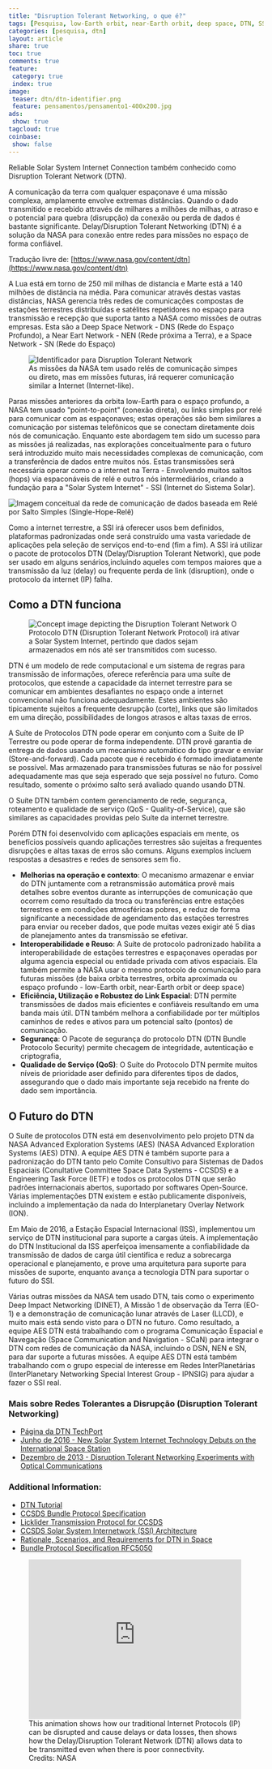 ```yaml
---
title: "Disruption Tolerant Networking, o que é?" 
tags: [Pesquisa, low-Earth orbit, near-Earth orbit, deep space, DTN, SSI, Solar System Internet, Space Internet, ISS, International Spacial Station, Baixa orbita, orbita próxima, espaço profundo, Internet do Sistema Solar, Estação Espacial Internacional, Ground Station, Estações Terrestres, Daly/Disruption Tolerant  Network, Rede tolerante a disrupção e atrasos, Disrupção, Atrasos, Reliable Solar System Internet Connection, Reliable Solar System Internet, NASA Advanced Exploration Systems, AES, Consultative Committee for Space Data Systems, CCSDS, Internet Engineering Task Force, IETF, Interplanetary Overlay Network, ION]
categories: [pesquisa, dtn]
layout: article
share: true
toc: true
comments: true
feature:
 category: true
 index: true
image:
 teaser: dtn/dtn-identifier.png
 feature: pensamentos/pensamento1-400x200.jpg
ads: 
 show: true
tagcloud: true
coinbase:
 show: false
---
```

Reliable Solar System Internet Connection também conhecido como Disruption Tolerant Network (DTN).

A comunicação da terra com qualquer espaçonave é uma missão complexa, amplamente envolve extremas distâncias. Quando o dado transmitido e recebido attravés de milhares a milhões de milhas, o atraso e o potencial para quebra (disrupção) da conexão ou perda de dados é bastante significante. Delay/Disruption Tolerant Networking (DTN) é a solução da NASA para conexão entre redes para missões no espaço de forma confiável.

<!--more-->

Tradução livre de: [https://www.nasa.gov/content/dtn](https://www.nasa.gov/content/dtn)

A Lua está em torno de 250 mil milhas de distancia e Marte está a 140 milhões de distância na média. Para comunicar através destas vastas distâncias, NASA gerencia três redes de comunicações compostas de estações terrestres distribuídas e satélites repetidores no espaço para transmissão e recepção que suporta tanto a NASA como missões de outras empresas. Esta são a Deep Space Network - DNS (Rede do Espaço Profundo), a Near Eart Network - NEN (Rede próxima a Terra), e a Space Network - SN (Rede do Espaço)

<figure>
<img alt="Identificador para Disruption Tolerant Network" src="/images/dtn/dtn-identifier.png"/>
<figcaption>
As missões da NASA tem usado relés de comunicação simpes ou direto, mas em missões futuras, irá requerer comunicação similar a Internet (Internet-like).
</figcaption>
</figure>

Paras missões anteriores da orbita low-Earth para o espaço profundo, a NASA tem usado "point-to-point" (conexão direta), ou links simples por relé para comunicar com as espaçonaves; estas operações são bem similares a comunicação por sistemas telefônicos que se conectam diretamente dois nós de comunicação. Enquanto este abordagem tem sido um sucesso para as missões já realizadas, nas explorações conceitualmente para o futuro será introduzido muito mais necessidades complexas de comunicação, com a transferência de dados entre muitos nós. Estas transmissões será necessária operar como o a internet na Terra - Envolvendo muitos saltos (hops) via espaconáveis de relé e outros nós intermediários, criando a fundação para a "Solar System Internet" - SSI (Internet do Sistema Solar).

![Imagem conceitual da rede de comunicação de dados baseada em Relé por Salto Simples (Single-Hope-Relê)](/images/dtn/dtn-single-hop.png)

Como a internet terrestre, a SSI irá oferecer usos bem definidos, plataformas padronizadas onde será construído uma vasta variedade de aplicações pela seleção de serviços end-to-end (fim a fim). A SSI irá utilizar o pacote de protocolos DTN (Delay/Disruption Tolerant Network), que pode ser usado em alguns senários,incluindo aqueles com tempos maiores que a transmissão da luz (delay) ou frequente perda de link (disruption), onde o protocolo da internet (IP) falha.


## Como a DTN funciona
 
<figure>
<img alt="Concept image depicting the Disruption Tolerant Network" src="/images/dtn/dtn-ssi.png" />
<figcapion>
O Protocolo DTN (Disruption Tolerant Network Protocol) irá ativar a Solar System Internet, pertindo que dados sejam armazenados em nós até ser transmitidos com sucesso.
</figcapion>
</figure>

DTN é um modelo de rede computacional e um sistema de regras para transmissão de informações, oferece referência para uma suíte de protocolos, que estende a  capacidade da internet terrestre para se comunicar em ambientes desafiantes no espaço onde a internet convencional não funciona adequadamente. Estes ambientes são tipicamente sujeitos a frequente desrupção (corte), links que são limitados em uma direção, possibilidades de longos atrasos e altas taxas de erros.

A Suíte de Protocolos DTN pode operar em conjunto com a Suíte de IP Terrestre ou pode operar de forma independente. DTN provê garantia de entrega de dados usando um mecanismo automático do tipo gravar e enviar (Store-and-forward). Cada pacote que é recebido é formado imediatamente se possível. Mas armazenado para transmissões futuras se não for possível adequadamente mas que seja esperado que seja possível no futuro. Como resultado, somente o próximo salto será avaliado quando usando DTN.

O Suíte DTN também contem gerenciamento de rede, segurança, roteamento e qualidade de serviço (QoS - Quality-of-Service), que são similares as capacidades providas pelo Suíte da internet terrestre.

Porém DTN foi desenvolvido com aplicações espaciais em mente, os benefícios possíveis quando aplicações terrestres são sujeitas a frequentes disrupções e altas taxas de erros são comuns. Alguns exemplos incluem respostas a desastres e redes de sensores sem fio.

* **Melhorias na operação e contexto**: O mecanismo armazenar e enviar do DTN juntamente com a retransmissão automática provê mais detalhes sobre eventos durante as interrupções de comunicação que ocorrem como resultado da troca ou transferências entre estações terrestres e em condições atmosféricas pobres, e reduz de forma significante a necessidade de agendamento das estações terrestres para enviar ou receber dados, que pode muitas vezes exigir até 5 dias de planejamento antes da transmissão se efetivar.
* **Interoperabilidade e Reuso**: A Suíte de protocolo padronizado habilita a interoperabilidade de estações terrestres e espaçonaves operadas por alguma agencia especial ou entidade privada com ativos espaciais. Ela também permite a NASA usar o mesmo protocolo de comunicação para futuras missões (de baixa orbita terrestres, orbita aproximada ou espaço profundo - low-Earth orbit, near-Earth orbit or deep space)
* **Eficiência, Utilização e Robustez do Link Espacial**: DTN permite transmissões de dados mais eficientes e confiáveis resultando em uma banda mais útil. DTN também melhora a confiabilidade por ter múltiplos caminhos de redes e ativos para um potencial salto (pontos) de comunicação.
* **Segurança**:  O Pacote de segurança do protocolo DTN (DTN Bundle Protocolo Security) permite checagem de integridade, autenticação e criptografia, 
* **Qualidade de Serviço (QoS)**: O Suíte do Protocolo DTN permite muitos níveis de prioridade aser definido para diferentes tipos de dados, assegurando que o dado mais importante seja recebido na frente do dado sem importância.

## O Futuro do DTN
O Suíte de protocolos DTN está em desenvolvimento pelo projeto DTN da NASA Advanced Exploration Systems (AES) (NASA Advanced Exploration Systems (AES) DTN). A equipe AES DTN é também suporte para a padronização do DTN tanto pelo Comite Consultivo para Sistemas de Dados Espaciais (Conultative Committee Space Data Systems - CCSDS) e a Engineering Task Force (IETF) e todos os protocolos DTN que serão padrões internacionais abertos, suportado por softwares Open-Source. Várias implementações DTN existem e estão publicamente disponíveis, incluindo a implementação da nada do Interplanetary Overlay Network (ION).

Em Maio de 2016, a Estação Espacial Internacional (ISS), implementou um serviço de DTN institucional para suporte a cargas úteis. A implementação do DTN Institucional da ISS aperfeiçoa imensamente a confiabilidade da transmissão de dados de carga útil cientifica e reduz a sobrecarga operacional e planejamento, e prove uma arquitetura para suporte para missões de suporte, enquanto avança a tecnologia DTN para suportar o futuro do SSI.

Várias outras missões da NASA tem usado DTN, tais como o experimento Deep Impact Networking (DINET), A Missão 1 de observação da Terra (EO-1) e a demonstração de comunicação lunar através de Laser (LLCD), e muito mais está sendo visto para o DTN no futuro. Como resultado, a equipe AES DTN está trabalhando  com o programa  Comunicação Espacial e Navegação (Space Communication and Navigation - SCaN) para integrar o DTN com redes de comunicação da NASA, incluindo o DSN, NEN e SN, para dar suporte a futuras missões. A equipe AES DTN está também trabalhando com o grupo especial de interesse em Redes InterPlanetárias (InterPlanetary Networking Special Interest Group - IPNSIG) para ajudar a fazer o SSI real.


### Mais sobre Redes Tolerantes a Disrupção (Disruption Tolerant Networking)

* [Página da DTN TechPort](https://techport.nasa.gov/view/11772)
* [Junho de 2016 - New Solar System Internet Technology Debuts on the International Space Station](https://www.nasa.gov/feature/new-solar-system-internet-technology-debuts-on-the-international-space-station)
* [Dezembro de 2013 - Disruption Tolerant Networking Experiments with Optical Communications](https://www.nasa.gov/directorates/heo/scan/news_DTN_Experiments_with_Optical_Communications.html)

### Additional Information:

* [DTN Tutorial](http://ipnsig.org/wp-content/uploads/2015/09/DTN_Tutorial_v3.2.pdf)
* [CCSDS Bundle Protocol Specification](http://public.ccsds.org/publications/archive/734x2b1.pdf)
* [Licklider Transmission Protocol for CCSDS](http://public.ccsds.org/publications/archive/734x1b1.pdf)
* [CCSDS Solar System Internetwork (SSI) Architecture](http://public.ccsds.org/publications/archive/730x1g1.pdf)
* [Rationale, Scenarios, and Requirements for DTN in Space](http://public.ccsds.org/publications/archive/734x0g1e1.pdf)
* [Bundle Protocol Specification RFC5050](https://tools.ietf.org/html/rfc5050)

<figure>
<iframe width="420" height="315" src="https://www.youtube.com/embed/0gCMIiJdYPQ" frameborder="0" allowfullscreen></iframe>
<figcap>This animation shows how our traditional Internet Protocols (IP) can be disrupted and cause delays or data losses, then shows how the Delay/Disruption Tolerant Network (DTN) allows data to be transmitted even when there is poor connectivity.
<br/>Credits: NASA
</figcap>
<figure>